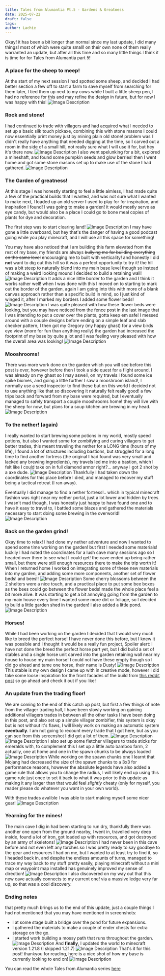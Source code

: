 ```yaml
---
title: Tales from Alumantia Pt.5 - Gardens & Greatness
date: 2025-07-22
draft: false
tags: 
author: Lachie
---
```

Okay! it has been a bit longer than normal since my last update, I did many things! most of which were quite small! on their own none of them really warranted an update, but after all this time and so many little things I think it is time for for Tales from Alumantia part 5!
### A place for the sheep to meep!
At the start of my next session I had spotted some sheep, and decided I had better section a few off to start a farm to save myself from searching for them later, I tied them up next to my cows while I built a little sheep pen, I had no reference for this and may refine the design in future, but for now I was happy with this!
![Image Description](/LachiesLibrary/images/Tales%20from%20Alumantia%20Pt.5%20-%20Gardens%20&%20Greatness-20250722121053720.png)
### Rock and stone!
I had continued to trade with villagers and had acquired what I needed to set up a basic silk touch pickaxe, combining this with stone masons I could now essentially print money just by mining plain old stone! problem was I didn't really have anything that needed digging at the time, so I carved out a room in the side of a small hill, not really sure what I will use it for, but hey it's there now.
![Image Description](/LachiesLibrary/images/Tales%20from%20Alumantia%20Pt.5%20-%20Gardens%20&%20Greatness.png)
I also went spelunking for a bit, explored a mineshaft, and found some pumpkin seeds and glow berries! then I went home and got some stone masons set up to make use of the stone I had gathered.
![Image Description](/LachiesLibrary/images/Tales%20from%20Alumantia%20Pt.5%20-%20Gardens%20&%20Greatness-20250722121728530.png)
### The Garden of greatness!
At this stage I was honestly starting to feel a little aimless, I had made quite a few of the practical builds that I wanted, and was not sure what I wanted to make next, I loaded up an old server I used to play for for inspiration, and inspiration I found! I was going to make a garden! it would mostly serve as eye candy, but would also be a place I could go to bone meal copies of plants for dye and decoration.

The first step was to start clearing land!
![Image Description](/LachiesLibrary/images/Tales%20from%20Alumantia%20Pt.5%20-%20Gardens%20&%20Greatness-20250722122140624.png)
I may have gone a little overboard, but hey that's the danger of having a good podcast going while you play minecraft, and I will use all this space for something!

You may have also noticed that I am building this farm elevated from the rest of my base, my friends are always ~~bullying me for building everything on the same level~~ encouraging me to built with verticality! and honestly I did **not** want to dig out this hill so it was a perfect opportunity to try it! the hill was a bit steep to naturally blend into my main base level though so instead of making a weird looking mound I decided to build a retaining wall!
![Image Description](/LachiesLibrary/images/Tales%20from%20Alumantia%20Pt.5%20-%20Gardens%20&%20Greatness-20250722122446451.png)
It adds a nice little border to the garden and I think it works rather well! when I was done with this I moved on to starting to mark out the border of the garden, again I am going into this with more of a blank canvas approach rather than a specific build in mind, so I just kind of winged it, after I marked my borders I added some flower beds!
![Image Description](/LachiesLibrary/images/Tales%20from%20Alumantia%20Pt.5%20-%20Gardens%20&%20Greatness-20250722122710330.png)
I was quite pleased with how these flower beds were looking, but you may have noticed from the fence post in the last image that I was intending to put a cover over the plants, gotta keep em safe! I messed around with a couple designs before ending on a simple leaf and slab checker pattern, I then got my Gregory (my happy ghast) for a view birds eye view (more for fun than anything really) the garden had increased the footprint of my base by quite a lot and I was feeling very pleased with how the overall area was looking!
![Image Description](/LachiesLibrary/images/Tales%20from%20Alumantia%20Pt.5%20-%20Gardens%20&%20Greatness-20250722123023850.png)
### Mooshrooms!
There was more work done on the garden which you will see before this post is over, however before then I took a side quest for a flight around, I was already on my ghast so I may aswell, on my travels I found some ice spike biomes, and going a little further I saw a mooshroom island!, I normally use a seed inspector to find these but on this world I decided not to use anything like that so discovering it naturally felt really good! a few trips back and forward from my base were required, but I eventually managed to safely transport a couple mooshrooms home! they will live with the sheep for now, but plans for a soup kitchen are brewing in my head.
![Image Description](/LachiesLibrary/images/Tales%20from%20Alumantia%20Pt.5%20-%20Gardens%20&%20Greatness-20250722123605270.png)
### To the nether! (again)
I really wanted to start brewing some potions in my world, mostly speed potions, but also I wanted some for zombifying and curing villagers to get better trades, this meant traveling the nether for a LONG time (hours of my life), I found a lot of structures including bastions, but struggled for a long time to find another fortress (the original I had found was very small and lacked any brewing ingredients), my travels led me into a bastion, which I felt like I could take on in full diamond armor right?... anyway I got 2 shot by a axe dude.
![Image Description](/LachiesLibrary/images/Tales%20from%20Alumantia%20Pt.5%20-%20Gardens%20&%20Greatness-20250722124147350.png)
Thankfully I had taken down the coordinates for this place before I died, and managed to recover my stuff being a tactical retreat (I ran away).

Eventually I did manage to find a nether fortress!.. which in typical minecraft fashion was right near my nether portal, just a lot lower and hidden by trees. I wasn't mad though, I was honestly just happy to have found one and to have it easy to travel to, I battled some blazes and gathered the materials necessary to start doing some brewing in the overworld!
![Image Description](/LachiesLibrary/images/Tales%20from%20Alumantia%20Pt.5%20-%20Gardens%20&%20Greatness-20250722124442890.png)
### Back on the garden grind!
Okay time to relax! I had done my nether adventure and now I wanted to spend some time working on the garden! but first I needed some materials! luckily I had noted the coordinates for a lush cave many sessions ago so I headed over there to see what I could get! the cave ended up being rather small, but there were still enough resources there to make the trip worth it! When I returned home I worked on integrating some of these new materials into my garden, and adding some more components, another set of flower beds! and bees!!
![Image Description](/LachiesLibrary/images/Tales%20from%20Alumantia%20Pt.5%20-%20Gardens%20&%20Greatness-20250722125214412.png)
Some cherry blossoms between the 2 shelters were a nice touch, and a practical place to put some bee boxes as the bees could go between the flower beds! made the whole place feel a bit more alive. It was starting to get a bit annoying going from the garden to my main house every time I wanted some more dirt or foliage, so I decided to build a little garden shed in the garden! I also added a little pond.
![Image Description](/LachiesLibrary/images/Tales%20from%20Alumantia%20Pt.5%20-%20Gardens%20&%20Greatness-20250722125544500.png)
### Horses!
While I had been working on the garden I decided that I would very much like to breed the perfect horse! I have never done this before, but I knew it was possible and I thought it would be a really fun project, Spoiler alert: I have not done the breed the perfect horse part yet, but I did build a set of stables and a single horse unit carved into the garden retaining wall near my house to house my main horse! I could not have these empty though so I did go ahead and tame one horse, their name is Dusty! 
![Image Description](/LachiesLibrary/images/Tales%20from%20Alumantia%20Pt.5%20-%20Gardens%20&%20Greatness-20250722130242490.png)
This stable is my own design I came up with in creative mode, however I did take some loose inspiration for the front facades of the build from [this reddit post](https://www.reddit.com/r/Minecraftbuilds/comments/ge5vib/i_build_simple_barn_with_stables_in_minecraft_i/#lightbox) so go ahead and check it out if you like!

### An update from the trading floor!
We are coming to the end of this catch up post, but first a few things of note from the villager trading hall, I have been slowly working on gaining additional villagers trades in between all the other tasks I have been doing in this post, and also set up a simple villager zombifier, this system is okay but is not without it's flaws, I will likely work on making an automatic system **eventually**. I am not going to recount every trade that I got here, but as you can see from this screenshot I did get a lot of them.
![Image Description](/LachiesLibrary/images/Tales%20from%20Alumantia%20Pt.5%20-%20Gardens%20&%20Greatness-20250722130948190.png)
![Image Description](/LachiesLibrary/images/Tales%20from%20Alumantia%20Pt.5%20-%20Gardens%20&%20Greatness-20250722131934640.png)
I also set up some fletcher villagers to trade sticks for emeralds with, to complement this I set up  a little auto bamboo farm, 2 actually, one at home and one in the spawn chunks to be always loaded
![Image Description](/LachiesLibrary/images/Tales%20from%20Alumantia%20Pt.5%20-%20Gardens%20&%20Greatness-20250722131139228.png)
While working on the spawn chunks one I learnt that Mojang had decreased the size of the spawn chunks to a 3x3 for performance reasons, however the absolute legends have also added a game rule that allows you to change the radius, I will likely end up using this game rule just once to set it back to what it was prior to this update as making it any larger than that would feel *slightly* cheaty (only for myself, you reader please do whatever you want in your own world).

With these trades avalible I was able to start making myself some nicer gear!
![Image Description](/LachiesLibrary/images/Tales%20from%20Alumantia%20Pt.5%20-%20Gardens%20&%20Greatness-20250722132157772.png)
### Yearning for the mines!
The main cave I dig in had been starting to run dry, thankfully there was another one open from the ground nearby, I went in, travelled very deep inside, found a lot of iron, got loaded up with resources, and got destroyed by an army of skeletons!
![Image Description](/LachiesLibrary/images/Tales%20from%20Alumantia%20Pt.5%20-%20Gardens%20&%20Greatness-20250722131556510.png)
I had never been in this cave before and not even left any torches so I was pretty ready to say goodbye to the gear and resources I had on me, but I wanted to at least try to find it, so I headed back in, and despite the endless amounts of turns, managed to trace my way back to my stuff pretty easily, playing minecraft without a mini map or waypoint map installed has genuinely improved my sense of direction!
![Image Description](/LachiesLibrary/images/Tales%20from%20Alumantia%20Pt.5%20-%20Gardens%20&%20Greatness-20250722131717331.png)
I also discovered on my way out that this new cave actually connects to my current one! via a massive ledge very far up, so that was a cool discovery.

### Ending notes
that pretty much brings us to the end of this update, just a couple things I had not mentioned that you may have mentioned in screenshots: 
- I at some stage built a bridge over the pond for future expansions.
- I gathered the materials to make a couple of ender chests for extra storage on the go.
- I started work building a mossy path that runs throughout the garden.
![Image Description](/LachiesLibrary/images/Tales%20from%20Alumantia%20Pt.5%20-%20Gardens%20&%20Greatness-20250722132637524.png)
And **finally**, I updated the world to minecraft version 1.21.8 (I skipped 1.21.7)
![Image Description](/LachiesLibrary/images/Tales%20from%20Alumantia%20Pt.5%20-%20Gardens%20&%20Greatness-20250722132650165.png)
That's it for this post! thankyou for reading, here is a nice shot of how my base is currently looking to end on!
![Image Description](/LachiesLibrary/images/Tales%20from%20Alumantia%20Pt.5%20-%20Gardens%20&%20Greatness-20250722132802750.png)

You can read the whole Tales from Alumantia series [here](https://pybrolachie.github.io/LachiesLibrary/tags/blogtags/talesfromalumantia/)
